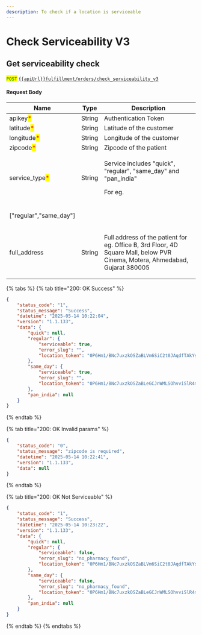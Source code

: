 ```yaml
---
description: To check if a location is serviceable
---
```


# Check Serviceability V3

## Get serviceability check

<mark style="color:green;">`POST`</mark> [`{{apiUrl}}fulfillment/orders/check_serviceability_v3`](https://api.evitalrx.in/v1/fulfillment/orders/check_serviceability_v3)

#### Request Body

| Name                                            | Type   | Description                                                                                                                              |
| ----------------------------------------------- | ------ | ---------------------------------------------------------------------------------------------------------------------------------------- |
| apikey<mark style="color:red;">\*</mark>        | String | Authentication Token                                                                                                                     |
| latitude<mark style="color:red;">\*</mark>      | String | Latitude of the customer                                                                                                                 |
| longitude<mark style="color:red;">\*</mark>     | String | Longitude of the customer                                                                                                                |
| zipcode<mark style="color:red;">\*</mark>       | String | Zipcode of the patient                                                                                                                   |
| service\_type<mark style="color:red;">\*</mark> | String | <p>Service includes "quick", "regular", "same_day" and "pan_india"</p><p>For eg.<br>["regular","same_day"]</p>                          |
| full\_address                                   | String | <p>Full address of  the patient for <br>eg. Office B, 3rd Floor, 4D Square Mall, below PVR Cinema, Motera, Ahmedabad, Gujarat 380005</p> |



{% tabs %}
{% tab title="200: OK Success" %}
```json
{
    "status_code": "1",
    "status_message": "Success",
    "datetime": "2025-05-14 10:22:04",
    "version": "1.1.133",
    "data": {
        "quick": null,
        "regular": {
            "serviceable": true,
            "error_slug": "",
            "location_token": "0P6Hm1/BNc7uxzkOSZaBLVm6SiC2t0JAqdfTAkYsDVYnjO35Tp80VHQ/aZ9mWsGRs0y47uR97JYB5QvSDMltGUXuEppfksSED8isKapydaYzu+gfqX/0pH9syqVpDt2KL1tjCG+YhTdGeHuHDTKfOvFXtcAzEMOHWEOr8sSvnT4="
        },
        "same_day": {
            "serviceable": true,
            "error_slug": "",
            "location_token": "0P6Hm1/BNc7uxzkOSZaBLeGCJnWMLSOhvviSlR4mPlwrfwFot7T7TaVdW3JvgTd9C6SfulvWvA9nNXXXp2J3cNEKLbLvMJwhxzTgAWUP8wrGBBL2ONKI3DD/wx9lNM2R+5utflMGYgl6kuZ3zfZlEQz4Bz9yNzOTirPgVMYw/7A="
        },
        "pan_india": null
    }
}
```
{% endtab %}

{% tab title="200: OK Invalid params" %}
```json
{
    "status_code": "0",
    "status_message": "zipcode is required",
    "datetime": "2025-05-14 10:22:41",
    "version": "1.1.133",
    "data": null
}
```
{% endtab %}

{% tab title="200: OK Not Serviceable" %}
```json
{
    "status_code": "1",
    "status_message": "Success",
    "datetime": "2025-05-14 10:23:22",
    "version": "1.1.133",
    "data": {
        "quick": null,
        "regular": {
            "serviceable": false,
            "error_slug": "no_pharmacy_found",
            "location_token": "0P6Hm1/BNc7uxzkOSZaBLVm6SiC2t0JAqdfTAkYsDVaIW1ItSdS37OKMQ5miSYjf"
        },
        "same_day": {
            "serviceable": false,
            "error_slug": "no_pharmacy_found",
            "location_token": "0P6Hm1/BNc7uxzkOSZaBLeGCJnWMLSOhvviSlR4mPlyTurNYbuWd2jb5dWPzlIj5"
        },
        "pan_india": null
    }
}
```
{% endtab %}
{% endtabs %}
